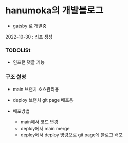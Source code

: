 # hanumoka의 개발블로그

- gatsby 로 개발중

2022-10-30 : 리포 생성

### TODOLISt

- 인프런 댓글 기능

### 구조 설명

- main 브랜치 소스관리용
- deploy 브랜치 git page 배포용

- 배포방법
  - main에서 코드 변경
  - deploy에서 main merge
  - deploy에서 deploy 명령으로 git page에 블로그 배포
